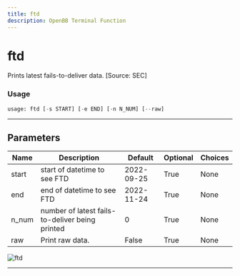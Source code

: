 ```yaml
---
title: ftd
description: OpenBB Terminal Function
---
```


# ftd

Prints latest fails-to-deliver data. [Source: SEC]

### Usage

```python
usage: ftd [-s START] [-e END] [-n N_NUM] [--raw]
```

---

## Parameters

| Name | Description | Default | Optional | Choices |
| ---- | ----------- | ------- | -------- | ------- |
| start | start of datetime to see FTD | 2022-09-25 | True | None |
| end | end of datetime to see FTD | 2022-11-24 | True | None |
| n_num | number of latest fails-to-deliver being printed | 0 | True | None |
| raw | Print raw data. | False | True | None |
![ftd](https://user-images.githubusercontent.com/46355364/154075166-a5a84604-e8ec-46d5-a990-8ca3d928c662.png)

---

